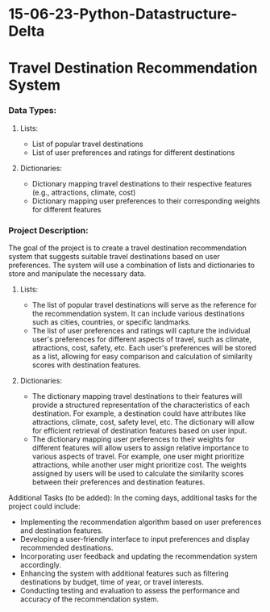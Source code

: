# 15-06-23-Python-Datastructure-Delta
# Travel Destination Recommendation System
### Data Types:
1. Lists: 
   - List of popular travel destinations
   - List of user preferences and ratings for different destinations

2. Dictionaries:
   - Dictionary mapping travel destinations to their respective features (e.g., attractions, climate, cost)
   - Dictionary mapping user preferences to their corresponding weights for different features

### Project Description:
The goal of the project is to create a travel destination recommendation system that suggests suitable travel destinations based on user preferences. The system will use a combination of lists and dictionaries to store and manipulate the necessary data.

1. Lists:
   - The list of popular travel destinations will serve as the reference for the recommendation system. It can include various destinations such as cities, countries, or specific landmarks.
   - The list of user preferences and ratings will capture the individual user's preferences for different aspects of travel, such as climate, attractions, cost, safety, etc. Each user's preferences will be stored as a list, allowing for easy comparison and calculation of similarity scores with destination features.

2. Dictionaries:
   - The dictionary mapping travel destinations to their features will provide a structured representation of the characteristics of each destination. For example, a destination could have attributes like attractions, climate, cost, safety level, etc. The dictionary will allow for efficient retrieval of destination features based on user input.
   - The dictionary mapping user preferences to their weights for different features will allow users to assign relative importance to various aspects of travel. For example, one user might prioritize attractions, while another user might prioritize cost. The weights assigned by users will be used to calculate the similarity scores between their preferences and destination features.

Additional Tasks (to be added):
In the coming days, additional tasks for the project could include:
- Implementing the recommendation algorithm based on user preferences and destination features.
- Developing a user-friendly interface to input preferences and display recommended destinations.
- Incorporating user feedback and updating the recommendation system accordingly.
- Enhancing the system with additional features such as filtering destinations by budget, time of year, or travel interests.
- Conducting testing and evaluation to assess the performance and accuracy of the recommendation system.

